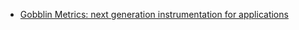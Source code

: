 * [Gobblin Metrics: next generation instrumentation for applications](https://github.com/linkedin/gobblin/wiki/Gobblin-Metrics:-next-generation-instrumentation-for-applications)